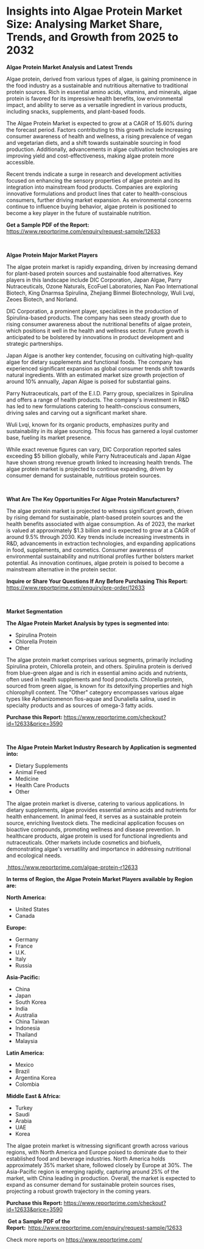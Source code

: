 <p><h1>Insights into Algae Protein Market Size: Analysing Market Share, Trends, and Growth from 2025 to 2032</h1></p><p><strong>Algae Protein Market Analysis and Latest Trends</strong></p>
<p><p>Algae protein, derived from various types of algae, is gaining prominence in the food industry as a sustainable and nutritious alternative to traditional protein sources. Rich in essential amino acids, vitamins, and minerals, algae protein is favored for its impressive health benefits, low environmental impact, and ability to serve as a versatile ingredient in various products, including snacks, supplements, and plant-based foods.</p><p>The Algae Protein Market is expected to grow at a CAGR of 15.60% during the forecast period. Factors contributing to this growth include increasing consumer awareness of health and wellness, a rising prevalence of vegan and vegetarian diets, and a shift towards sustainable sourcing in food production. Additionally, advancements in algae cultivation technologies are improving yield and cost-effectiveness, making algae protein more accessible. </p><p>Recent trends indicate a surge in research and development activities focused on enhancing the sensory properties of algae protein and its integration into mainstream food products. Companies are exploring innovative formulations and product lines that cater to health-conscious consumers, further driving market expansion. As environmental concerns continue to influence buying behavior, algae protein is positioned to become a key player in the future of sustainable nutrition.</p></p>
<p><strong>Get a Sample PDF of the Report:&nbsp;</strong> <a href="https://www.reportprime.com/enquiry/request-sample/12633?utm_campaign=1938&utm_medium=2&utm_source=Github&utm_content=ia&utm_term=19032025&utm_id=algae-protein">https://www.reportprime.com/enquiry/request-sample/12633</a></p>
<p>&nbsp;</p>
<p><strong>Algae Protein Major Market Players</strong></p>
<p><p>The algae protein market is rapidly expanding, driven by increasing demand for plant-based protein sources and sustainable food alternatives. Key players in this landscape include DIC Corporation, Japan Algae, Parry Nutraceuticals, Ozone Naturals, EcoFuel Laboratories, Nan Pao International Biotech, King Dnarmsa Spirulina, Zhejiang Binmei Biotechnology, Wuli Lvqi, Zeoes Biotech, and Norland.</p><p>DIC Corporation, a prominent player, specializes in the production of Spirulina-based products. The company has seen steady growth due to rising consumer awareness about the nutritional benefits of algae protein, which positions it well in the health and wellness sector. Future growth is anticipated to be bolstered by innovations in product development and strategic partnerships.</p><p>Japan Algae is another key contender, focusing on cultivating high-quality algae for dietary supplements and functional foods. The company has experienced significant expansion as global consumer trends shift towards natural ingredients. With an estimated market size growth projection of around 10% annually, Japan Algae is poised for substantial gains.</p><p>Parry Nutraceuticals, part of the E.I.D. Parry group, specializes in Spirulina and offers a range of health products. The company's investment in R&D has led to new formulations catering to health-conscious consumers, driving sales and carving out a significant market share.</p><p>Wuli Lvqi, known for its organic products, emphasizes purity and sustainability in its algae sourcing. This focus has garnered a loyal customer base, fueling its market presence.</p><p>While exact revenue figures can vary, DIC Corporation reported sales exceeding $5 billion globally, while Parry Nutraceuticals and Japan Algae have shown strong revenue growth linked to increasing health trends. The algae protein market is projected to continue expanding, driven by consumer demand for sustainable, nutritious protein sources.</p></p>
<p>&nbsp;</p>
<p><strong>What Are The Key Opportunities For Algae Protein Manufacturers?</strong></p>
<p><p>The algae protein market is projected to witness significant growth, driven by rising demand for sustainable, plant-based protein sources and the health benefits associated with algae consumption. As of 2023, the market is valued at approximately $1.3 billion and is expected to grow at a CAGR of around 9.5% through 2030. Key trends include increasing investments in R&D, advancements in extraction technologies, and expanding applications in food, supplements, and cosmetics. Consumer awareness of environmental sustainability and nutritional profiles further bolsters market potential. As innovation continues, algae protein is poised to become a mainstream alternative in the protein sector.</p></p>
<p><strong>Inquire or Share Your Questions If Any Before Purchasing This Report:</strong> <a href="https://www.reportprime.com/enquiry/pre-order/12633?utm_campaign=1938&utm_medium=2&utm_source=Github&utm_content=ia&utm_term=19032025&utm_id=algae-protein">https://www.reportprime.com/enquiry/pre-order/12633</a></p>
<p>&nbsp;</p>
<p><strong>Market Segmentation</strong></p>
<p><strong>The Algae Protein Market Analysis by types is segmented into:</strong></p>
<p><ul><li>Spirulina Protein</li><li>Chlorella Protein</li><li>Other</li></ul></p>
<p><p>The algae protein market comprises various segments, primarily including Spirulina protein, Chlorella protein, and others. Spirulina protein is derived from blue-green algae and is rich in essential amino acids and nutrients, often used in health supplements and food products. Chlorella protein, sourced from green algae, is known for its detoxifying properties and high chlorophyll content. The "Other" category encompasses various algae types like Aphanizomenon flos-aquae and Dunaliella salina, used in specialty products and as sources of omega-3 fatty acids.</p></p>
<p><strong>Purchase this Report:&nbsp;</strong><a href="https://www.reportprime.com/checkout?id=12633&price=3590&utm_campaign=1938&utm_medium=2&utm_source=Github&utm_content=ia&utm_term=19032025&utm_id=algae-protein">https://www.reportprime.com/checkout?id=12633&price=3590</a></p>
<p>&nbsp;</p>
<p><strong>The Algae Protein Market Industry Research by Application is segmented into:</strong></p>
<p><ul><li>Dietary Supplements</li><li>Animal Feed</li><li>Medicine</li><li>Health Care Products</li><li>Other</li></ul></p>
<p><p>The algae protein market is diverse, catering to various applications. In dietary supplements, algae provides essential amino acids and nutrients for health enhancement. In animal feed, it serves as a sustainable protein source, enriching livestock diets. The medicinal application focuses on bioactive compounds, promoting wellness and disease prevention. In healthcare products, algae protein is used for functional ingredients and nutraceuticals. Other markets include cosmetics and biofuels, demonstrating algae's versatility and importance in addressing nutritional and ecological needs.</p></p>
<p><a href="https://www.reportprime.com/algae-protein-r12633?utm_campaign=1938&utm_medium=2&utm_source=Github&utm_content=ia&utm_term=19032025&utm_id=algae-protein">&nbsp;https://www.reportprime.com/algae-protein-r12633</a></p>
<p><strong>In terms of Region, the Algae Protein Market Players available by Region are:</strong></p>
<p>
    <p> <strong> North America: </strong>
        <ul>
            <li>United States</li>
            <li>Canada</li>
        </ul>
        </p> 
    <p> <strong> Europe: </strong>
        <ul>
            <li>Germany</li>
            <li>France</li>
            <li>U.K.</li>
            <li>Italy</li>
            <li>Russia</li>
        </ul>
        </p> 
    <p> <strong> Asia-Pacific: </strong>
        <ul>
            <li>China</li>
            <li>Japan</li>
            <li>South Korea</li>
            <li>India</li>
            <li>Australia</li>
            <li>China Taiwan</li>
            <li>Indonesia</li>
            <li>Thailand</li>
            <li>Malaysia</li>
        </ul>
        </p> 
    <p> <strong> Latin America: </strong>
        <ul>
            <li>Mexico</li>
            <li>Brazil</li>
            <li>Argentina Korea</li>
            <li>Colombia</li>
        </ul>
        </p> 
    <p> <strong> Middle East & Africa: </strong>
        <ul>
            <li>Turkey</li>
            <li>Saudi</li>
            <li>Arabia</li>
            <li>UAE</li>
            <li>Korea</li>
        </ul>
    </p>
    </p>
<p><p>The algae protein market is witnessing significant growth across various regions, with North America and Europe poised to dominate due to their established food and beverage industries. North America holds approximately 35% market share, followed closely by Europe at 30%. The Asia-Pacific region is emerging rapidly, capturing around 25% of the market, with China leading in production. Overall, the market is expected to expand as consumer demand for sustainable protein sources rises, projecting a robust growth trajectory in the coming years.</p></p>
<p><strong>Purchase this Report: </strong><a href="https://www.reportprime.com/checkout?id=12633&price=3590&utm_campaign=1938&utm_medium=2&utm_source=Github&utm_content=ia&utm_term=19032025&utm_id=algae-protein">https://www.reportprime.com/checkout?id=12633&price=3590</a></p>
<p>&nbsp;<strong>Get a Sample PDF of the Report:&nbsp;&nbsp;</strong><a href="https://www.reportprime.com/enquiry/request-sample/12633?utm_campaign=1938&utm_medium=2&utm_source=Github&utm_content=ia&utm_term=19032025&utm_id=algae-protein">https://www.reportprime.com/enquiry/request-sample/12633</a></p>
<p><strong></strong></p>
<p>Check more reports on <a href="https://www.reportprime.com/?utm_campaign=1938&utm_medium=2&utm_source=Github&utm_content=ia&utm_term=19032025&utm_id=algae-protein">https://www.reportprime.com/</a></p>